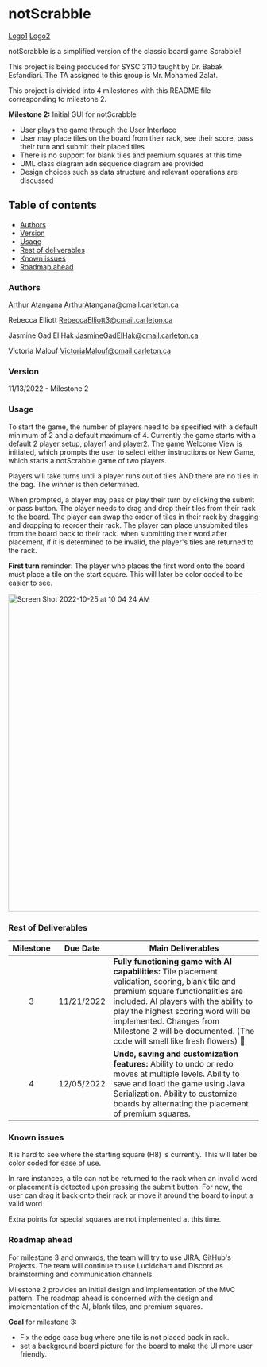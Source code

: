 # notScrabble
[Logo1](https://github.com/VictoriaMalouf/SYSC3110Project/main/SYSC3110Project/images/notScrabble_logo.png)
[Logo2](SYSC3110/images/notScrabble_log.png)

notScrabble is a simplified version of the classic board game Scrabble! 

This project is being produced for SYSC 3110 taught by Dr. Babak Esfandiari. The TA assigned to this group is Mr. Mohamed Zalat. 

This project is divided into 4 milestones with this README file corresponding to milestone 2.

**Milestone 2:** Initial GUI for notScrabble
- User plays the game through the User Interface
- User may place tiles on the board from their rack, see their score, pass their turn and submit their placed tiles
- There is no support for blank tiles and premium squares at this time
- UML class diagram adn sequence diagram are provided
- Design choices such as data structure and relevant operations are discussed


## Table of contents

<!--ts-->
   * [Authors](#authors)
   * [Version](#version)
   * [Usage](#usage)
   * [Rest of deliverables](#rest-of-deliverables)
   * [Known issues](#known-issues)
   * [Roadmap ahead](#roadmap-ahead)
<!--te-->

### Authors   

Arthur Atangana ArthurAtangana@cmail.carleton.ca

Rebecca Elliott RebeccaElliott3@cmail.carleton.ca

Jasmine Gad El Hak JasmineGadElHak@cmail.carleton.ca

Victoria Malouf VictoriaMalouf@cmail.carleton.ca

### Version 

11/13/2022 - Milestone 2 

### Usage 

To start the game, the number of players need to be specified with a default minimum of 2 and a default maximum of 4.
Currently the game starts with a default 2 player setup, player1 and player2.
The game Welcome View is initiated, which prompts the user to select either instructions or New Game, which starts a notScrabble game of two players.

Players will take turns until a player runs out of tiles AND there are no tiles in the bag. The winner is then determined. 

When prompted, a player may pass or play their turn by clicking the submit or pass button.
The player needs to drag and drop their tiles from their rack to the board.
The player can swap the order of tiles in their rack by dragging and dropping to reorder their rack.
The player can place unsubmited tiles from the board back to their rack.
when submitting their word after placement, if it is determined to be invalid, the player's tiles are returned to the rack.

    
 **First turn** reminder: The player who places the first word onto the board must place a tile on the start square. This will later be color coded to be easier to see. 

<img width="639" alt="Screen Shot 2022-10-25 at 10 04 24 AM" src="https://user-images.githubusercontent.com/84146479/197795120-00438956-c3fc-4f35-a596-05640f70e335.png">

### Rest of Deliverables

| Milestone | Due Date   | Main Deliverables                                                                                                                                                                                                                                                                                                           |
|:---------:|------------|-----------------------------------------------------------------------------------------------------------------------------------------------------------------------------------------------------------------------------------------------------------------------------------------------------------------------------|
|     3     | 11/21/2022 | **Fully functioning game with AI capabilities:** Tile placement validation, scoring, blank tile and premium square functionalities are included. AI players with the ability to play the highest scoring word will be implemented. Changes from Milestone 2 will be documented. (The code will smell like fresh flowers) 🌻 |
|     4     | 12/05/2022 | **Undo, saving and customization features:** Ability to undo or redo moves at multiple levels. Ability to save and load the game using Java Serialization. Ability to customize boards by alternating the placement of premium squares.                                                                                     |

### Known issues

It is hard to see where the starting square (H8) is currently. This will later be color coded for ease of use.

In rare instances, a tile can not be returned to the rack when an invalid word or placement is detected upon pressing the submit button.
For now, the user can drag it back onto their rack or move it around the board to input a valid word

Extra points for special squares are not implemented at this time.


### Roadmap ahead

For milestone 3 and onwards, the team will try to use JIRA, GitHub's Projects. The team will continue to use Lucidchart and Discord as brainstorming and communication channels. 

Milestone 2 provides an initial design and implementation of the MVC pattern. The roadmap ahead is concerned with the design and implementation of the AI, blank tiles, and premium squares. 

**Goal** for milestone 3:
- Fix the edge case bug where one tile is not placed back in rack.
- set a background board picture for the board to make the UI more user friendly.

